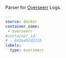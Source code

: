 Parser for [Overseerr](https://github.com/Fallenbagel/jellyseerr) Logs.

```yaml
---
source: docker
container_name:
 - overseerr
#container_id:
# - 843ee92d231b
labels:
  type: overseerr
```